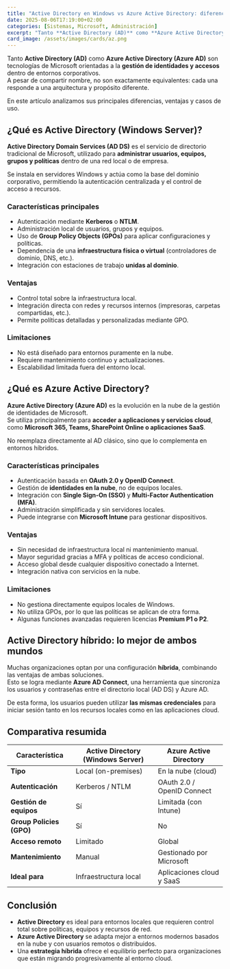 ```yaml
---
title: "Active Directory en Windows vs Azure Active Directory: diferencias clave"
date: 2025-08-06T17:19:00+02:00
categories: [Sistemas, Microsoft, Administración]
excerpt: "Tanto **Active Directory (AD)** como **Azure Active Directory (Azure AD)** son tecnologías de Microsoft orientadas a la **gestión de identidades y accesos** dentro de entornos corporativos. A pesar de compartir nombre, no son exactamente equivalentes: cada una responde a una arquitectura y propósito diferente."
card_image: /assets/images/cards/az.png
---
```


Tanto **Active Directory (AD)** como **Azure Active Directory (Azure AD)** son tecnologías de Microsoft orientadas a la **gestión de identidades y accesos** dentro de entornos corporativos.  
A pesar de compartir nombre, no son exactamente equivalentes: cada una responde a una arquitectura y propósito diferente.

En este artículo analizamos sus principales diferencias, ventajas y casos de uso.

## ¿Qué es Active Directory (Windows Server)?

**Active Directory Domain Services (AD DS)** es el servicio de directorio tradicional de Microsoft, utilizado para **administrar usuarios, equipos, grupos y políticas** dentro de una red local o de empresa.

Se instala en servidores Windows y actúa como la base del dominio corporativo, permitiendo la autenticación centralizada y el control de acceso a recursos.

### Características principales

- Autenticación mediante **Kerberos** o **NTLM**.  
- Administración local de usuarios, grupos y equipos.  
- Uso de **Group Policy Objects (GPOs)** para aplicar configuraciones y políticas.  
- Dependencia de una **infraestructura física o virtual** (controladores de dominio, DNS, etc.).  
- Integración con estaciones de trabajo **unidas al dominio**.

### Ventajas

- Control total sobre la infraestructura local.  
- Integración directa con redes y recursos internos (impresoras, carpetas compartidas, etc.).  
- Permite políticas detalladas y personalizadas mediante GPO.  

### Limitaciones

- No está diseñado para entornos puramente en la nube.  
- Requiere mantenimiento continuo y actualizaciones.  
- Escalabilidad limitada fuera del entorno local.

## ¿Qué es Azure Active Directory?

**Azure Active Directory (Azure AD)** es la evolución en la nube de la gestión de identidades de Microsoft.  
Se utiliza principalmente para **acceder a aplicaciones y servicios cloud**, como **Microsoft 365, Teams, SharePoint Online o aplicaciones SaaS**.

No reemplaza directamente al AD clásico, sino que lo complementa en entornos híbridos.

### Características principales

- Autenticación basada en **OAuth 2.0 y OpenID Connect**.  
- Gestión de **identidades en la nube**, no de equipos locales.  
- Integración con **Single Sign-On (SSO)** y **Multi-Factor Authentication (MFA)**.  
- Administración simplificada y sin servidores locales.  
- Puede integrarse con **Microsoft Intune** para gestionar dispositivos.  

### Ventajas

- Sin necesidad de infraestructura local ni mantenimiento manual.  
- Mayor seguridad gracias a MFA y políticas de acceso condicional.  
- Acceso global desde cualquier dispositivo conectado a Internet.  
- Integración nativa con servicios en la nube.  

### Limitaciones

- No gestiona directamente equipos locales de Windows.  
- No utiliza GPOs, por lo que las políticas se aplican de otra forma.  
- Algunas funciones avanzadas requieren licencias **Premium P1 o P2**.

## Active Directory híbrido: lo mejor de ambos mundos

Muchas organizaciones optan por una configuración **híbrida**, combinando las ventajas de ambas soluciones.  
Esto se logra mediante **Azure AD Connect**, una herramienta que sincroniza los usuarios y contraseñas entre el directorio local (AD DS) y Azure AD.

De esta forma, los usuarios pueden utilizar **las mismas credenciales** para iniciar sesión tanto en los recursos locales como en las aplicaciones cloud.

## Comparativa resumida

| Característica | Active Directory (Windows Server) | Azure Active Directory |
|----------------|-----------------------------------|------------------------|
| **Tipo** | Local (on-premises) | En la nube (cloud) |
| **Autenticación** | Kerberos / NTLM | OAuth 2.0 / OpenID Connect |
| **Gestión de equipos** | Sí | Limitada (con Intune) |
| **Group Policies (GPO)** | Sí | No |
| **Acceso remoto** | Limitado | Global |
| **Mantenimiento** | Manual | Gestionado por Microsoft |
| **Ideal para** | Infraestructura local | Aplicaciones cloud y SaaS |

## Conclusión

- **Active Directory** es ideal para entornos locales que requieren control total sobre políticas, equipos y recursos de red.  
- **Azure Active Directory** se adapta mejor a entornos modernos basados en la nube y con usuarios remotos o distribuidos.  
- Una **estrategia híbrida** ofrece el equilibrio perfecto para organizaciones que están migrando progresivamente al entorno cloud.